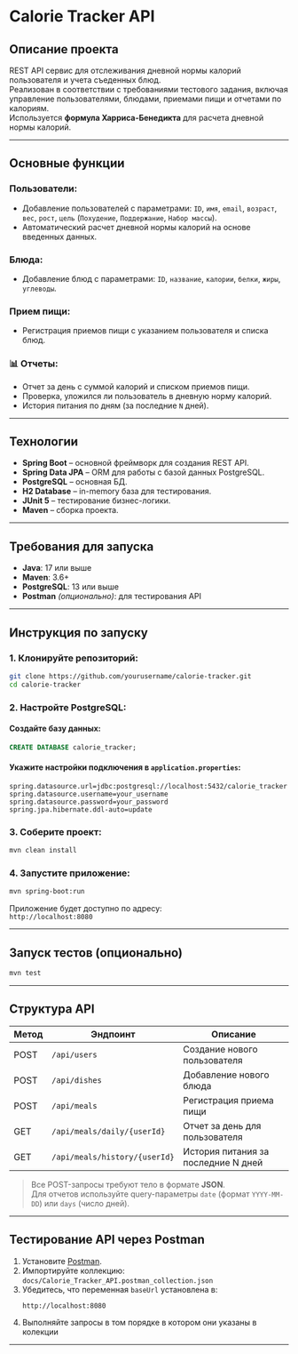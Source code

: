 # Calorie Tracker API

## Описание проекта

REST API сервис для отслеживания дневной нормы калорий пользователя и учета съеденных блюд.  
Реализован в соответствии с требованиями тестового задания, включая управление пользователями, блюдами, приемами пищи и отчетами по калориям.  
Используется **формула Харриса-Бенедикта** для расчета дневной нормы калорий.

---

## Основные функции

### Пользователи:
- Добавление пользователей с параметрами: `ID`, `имя`, `email`, `возраст`, `вес`, `рост`, `цель` (`Похудение`, `Поддержание`, `Набор массы`).
- Автоматический расчет дневной нормы калорий на основе введенных данных.

### Блюда:
- Добавление блюд с параметрами: `ID`, `название`, `калории`, `белки`, `жиры`, `углеводы`.

### Прием пищи:
- Регистрация приемов пищи с указанием пользователя и списка блюд.

### 📊 Отчеты:
- Отчет за день с суммой калорий и списком приемов пищи.
- Проверка, уложился ли пользователь в дневную норму калорий.
- История питания по дням (за последние `N` дней).

---

## Технологии

- **Spring Boot** – основной фреймворк для создания REST API.
- **Spring Data JPA** – ORM для работы с базой данных PostgreSQL.
- **PostgreSQL** – основная БД.
- **H2 Database** – in-memory база для тестирования.
- **JUnit 5** – тестирование бизнес-логики.
- **Maven** – сборка проекта.

---

## Требования для запуска

- **Java**: 17 или выше
- **Maven**: 3.6+
- **PostgreSQL**: 13 или выше
- **Postman** *(опционально)*: для тестирования API

---

## Инструкция по запуску

### 1. Клонируйте репозиторий:
```bash
git clone https://github.com/yourusername/calorie-tracker.git
cd calorie-tracker
```

### 2. Настройте PostgreSQL:

#### Создайте базу данных:
```sql
CREATE DATABASE calorie_tracker;
```

#### Укажите настройки подключения в `application.properties`:
```properties
spring.datasource.url=jdbc:postgresql://localhost:5432/calorie_tracker
spring.datasource.username=your_username
spring.datasource.password=your_password
spring.jpa.hibernate.ddl-auto=update
```

### 3. Соберите проект:
```bash
mvn clean install
```

### 4. Запустите приложение:
```bash
mvn spring-boot:run
```

Приложение будет доступно по адресу:  
`http://localhost:8080`

---

## Запуск тестов (опционально)

```bash
mvn test
```

---

## Структура API

| Метод | Эндпоинт                        | Описание                                  |
|-------|----------------------------------|-------------------------------------------|
| POST  | `/api/users`                    | Создание нового пользователя              |
| POST  | `/api/dishes`                   | Добавление нового блюда                   |
| POST  | `/api/meals`                    | Регистрация приема пищи                   |
| GET   | `/api/meals/daily/{userId}`     | Отчет за день для пользователя            |
| GET   | `/api/meals/history/{userId}`   | История питания за последние N дней       |

> Все POST-запросы требуют тело в формате **JSON**.  
> Для отчетов используйте query-параметры `date` (формат `YYYY-MM-DD`) или `days` (число дней).

---

## Тестирование API через Postman

1. Установите [Postman](https://www.postman.com/).
2. Импортируйте коллекцию:  
   `docs/Calorie_Tracker_API.postman_collection.json`
3. Убедитесь, что переменная `baseUrl` установлена в:
   ```
   http://localhost:8080
   ```
4. Выполняйте запросы в том порядке в котором они указаны в колекции

---